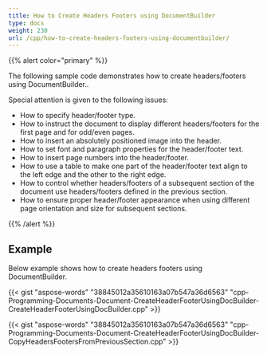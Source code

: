 ```yaml
---
title: How to Create Headers Footers using DocumentBuilder
type: docs
weight: 230
url: /cpp/how-to-create-headers-footers-using-documentbuilder/
---
```


{{% alert color="primary" %}} 

The following sample code demonstrates how to create headers/footers using DocumentBuilder..

Special attention is given to the following issues:

- How to specify header/footer type.
- How to instruct the document to display different headers/footers for the first page and for odd/even pages.
- How to insert an absolutely positioned image into the header.
- How to set font and paragraph properties for the header/footer text.
- How to insert page numbers into the header/footer.
- How to use a table to make one part of the header/footer text align to the left edge and the other to the right edge.
- How to control whether headers/footers of a subsequent section of the document use headers/footers defined in the previous section.
- How to ensure proper header/footer appearance when using different page orientation and size for subsequent sections.

{{% /alert %}} 

## Example

Below example shows how to create headers footers using DocumentBuilder.

{{< gist "aspose-words" "38845012a35610163a07b547a36d6563" "cpp-Programming-Documents-Document-CreateHeaderFooterUsingDocBuilder-CreateHeaderFooterUsingDocBuilder.cpp" >}}

{{< gist "aspose-words" "38845012a35610163a07b547a36d6563" "cpp-Programming-Documents-Document-CreateHeaderFooterUsingDocBuilder-CopyHeadersFootersFromPreviousSection.cpp" >}}
